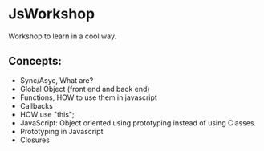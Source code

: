 # JsWorkshop
Workshop to learn in a cool way.

## Concepts:

- Sync/Asyc, What are?
- Global Object (front end and back end)
- Functions, HOW to use them in javascript
- Callbacks
- HOW use "this";
- JavaScript: Object oriented using prototyping instead of using Classes.
- Prototyping in Javascript
- Closures
